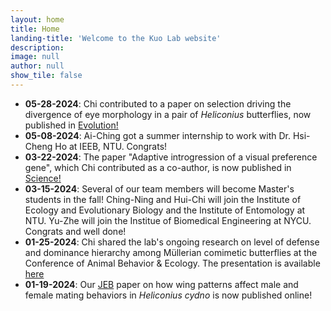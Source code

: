 ```yaml
---
layout: home
title: Home
landing-title: 'Welcome to the Kuo Lab website'
description: 
image: null
author: null
show_tile: false
---
```


<ul>
	<li><b>05-28-2024</b>: Chi contributed to a paper on selection driving the divergence of eye morphology in a pair of <i>Heliconius</i> butterflies, now published in <a href="https://doi.org/10.1093/evolut/qpae073"> Evolution!</a></li>
	<li><b>05-08-2024</b>: Ai-Ching got a summer internship to work with Dr. Hsi-Cheng Ho at IEEB, NTU. Congrats!</li>
	<li><b>03-22-2024</b>: The paper "Adaptive introgression of a visual preference gene", which Chi contributed as a co-author, is now published in <a href="https://www.science.org/doi/10.1126/science.adj9201"> Science!</a></li>
	<li><b>03-15-2024</b>: Several of our team members will become Master's students in the fall! Ching-Ning and Hui-Chi will join the Institute of Ecology and Evolutionary Biology and the Institute of Entomology at NTU. Yu-Zhe will join the Institue of Biomedical Engineering at NYCU. Congrats and well done!</li>  
	<li><b>01-25-2024</b>: Chi shared the lab's ongoing research on level of defense and dominance hierarchy among Müllerian comimetic butterflies at the Conference of Animal Behavior & Ecology. The presentation is available <a href="https://drive.google.com/file/d/13z6-lfu6ZWwuaTPFD9PfoNQKDdEmQLyd/view?usp=share_link"> here</a></li>
	<li><b>01-19-2024</b>: Our <a href="https://academic.oup.com/jeb/advance-article/doi/10.1093/jeb/voae010/7577885?searchresult=1"> JEB</a> paper on how wing patterns affect male and female mating behaviors in <i>Heliconius cydno</i> is now published online!</li>
	
	